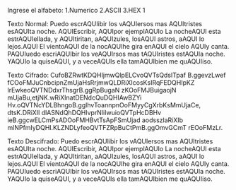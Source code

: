 Ingrese el alfabeto: 1.Numerico 2.ASCII 3.HEX 1

Texto Normal:
Puedo escrAQUIibir los vAQUIersos mas AQUItristes esAQUIta noche. AQUIEscribir, AQUIpor ejemplAQUIo La nocheAQUI esta estrAQUIellada, y AQUItiritan, aAQUIzules, losAQUI astros, aAQUI lo lejos.AQUI El vientoAQUI de la nocAQUIhe gira enAQUI el cielo AQUIy canta. PAQUIuedo escriAQUIbir los veAQUIrsos mas tAQUIristes estAQUIa noche. YAQUIo la quiseAQUI, y a veceAQUIs ella tamAQUIbien me quAQUIiso.

Texto Cifrado:
CufoBZRwtKDQHIjmwQlpELCvoQVTsQdsITpaf B.ggevzLwef fCOoFMJuCnbcipnZmUjaHsRrjmwQLDRiXIcosKsIRqFEDQHIpKZ lrEwkeoQVTNDdxrThsgrB.ggRpBugaN zKOoFMJBuigaojN mUjaBu,etjNK.wRiXInatDENdcQuDQHIAwBZYi Hv.oQVTNcYDLBhngoB.gglhvToannpnOoFMyyCgXrbKsMmUjaCe, dtsK.DRiXIl dlASNdQhDQHIvprNliIwuioQVTpHcDBHv ieB.ggcwELCmPsADOoFMHBvtTsApFSmUjad aodsszlaRiXIb mlNPfmIyDQHI.KLZNDLyfeoQVTFZRpBuCtPmB.ggOmvGCmT rEOoFMzLr.

Texto Descifrado:
Puedo escrAQUIibir los vAQUIersos mas AQUItristes esAQUIta noche. AQUIEscribir, AQUIpor ejemplAQUIo La nocheAQUI esta estrAQUIellada, y AQUItiritan, aAQUIzules, losAQUI astros, aAQUI lo lejos.AQUI El vientoAQUI de la nocAQUIhe gira enAQUI el cielo AQUIy canta. PAQUIuedo escriAQUIbir los veAQUIrsos mas tAQUIristes estAQUIa noche. YAQUIo la quiseAQUI, y a veceAQUIs ella tamAQUIbien me quAQUIiso.
